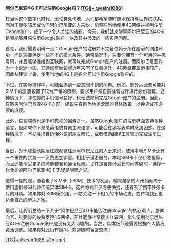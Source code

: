 **阿尔巴尼亚4G卡可以注册Google吗？[[TG💪+ @esim1088](https://t.me/s/esim1088)]**

在当今这个数字化时代，无论身处何地，人们都希望随时随地保持与世界的联系。而对于很多旅居或访问阿尔巴尼亚的人来说，能否在当地使用4G网络并顺利注册Google账户，成了一个令人关注的话题。今天，我们就来聊聊阿尔巴尼亚的4G卡是否能够用来注册Google账户，以及其中涉及的一些实际问题。

首先，我们需要明确一点：Google账户的注册并不完全依赖于所在国家的网络环境，而是需要满足一些基本的技术条件。通常情况下，只要你拥有一个可用的手机号码，并且能够连接到互联网，就可以完成Google账户的注册。而阿尔巴尼亚作为一个欧洲小国，其通信基础设施近年来有了显著提升，4G网络覆盖范围较广，因此从理论上讲，使用当地的4G卡是完全可以注册Google账户的。

不过，在实际操作中，可能会遇到一些意想不到的问题。例如，部分运营商可能对SIM卡的激活设置了较为严格的限制，要求用户亲自前往营业厅进行身份验证。这种情况下，即使你的手机信号良好，也无法顺利完成Google账户的注册。因此，在购买阿尔巴尼亚4G卡之前，建议先咨询当地运营商的具体政策，以免造成不必要的麻烦。

此外，语言障碍也是不可忽视的因素之一。虽然Google账户的注册界面支持多种语言，但如果你不熟悉英语或其他主流语言，可能会在填写表单时感到困惑。在这种情况下，不妨寻求身边懂外语的朋友帮忙，或者借助翻译工具辅助完成注册过程。

当然，对于那些长期居住或频繁往返阿尔巴尼亚的人士来说，使用本地SIM卡还有一个重要的优势——资费更加实惠。相比于漫游服务，本地SIM卡不仅价格低廉，而且还能享受更多的流量套餐和通话优惠。尤其是当你计划长时间停留时，选择一张合适的阿尔巴尼亚4G卡无疑是明智之举。

值得一提的是，随着电子SIM卡（eSIM）技术的发展，越来越多的人开始倾向于使用虚拟号码代替传统实体SIM卡。这种方式不仅方便快捷，还省去了携带多张卡片的麻烦。如果你对eSIM感兴趣，不妨关注一下相关的市场动态，或许能找到更适合自己的解决方案。

最后，让我们总结一下关于“阿尔巴尼亚4G卡能否注册Google”的核心观点。总体而言，只要你的设备支持4G网络，并且能够正常接入互联网，那么使用阿尔巴尼亚4G卡注册Google账户是没有太大问题的。当然，具体细节还需要根据个人情况灵活调整。如果你对此仍有疑问，欢迎随时留言交流！

[[TG💪+ @esim1088](https://t.me/s/esim1088) ![Image](https://i.postimg.cc/4NQfJmqS/Snipaste-2025-05-13-00-14-12.png)]